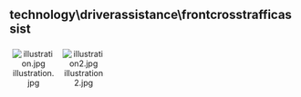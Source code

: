 ## technology\driverassistance\frontcrosstrafficassist
<div class="col" style="display: inline-block; width: 16.66%; padding: 5px; box-sizing: border-box; text-align: center;">
<img src="https://media.evkx.net/multimedia/technology/driverassistance/frontcrosstrafficassist/illustration_xst.jpg" class="img-thumbnail" alt="illustration.jpg">
illustration.jpg
</div>
<div class="col" style="display: inline-block; width: 16.66%; padding: 5px; box-sizing: border-box; text-align: center;">
<img src="https://media.evkx.net/multimedia/technology/driverassistance/frontcrosstrafficassist/illustration2_xst.jpg" class="img-thumbnail" alt="illustration2.jpg">
illustration2.jpg
</div>
